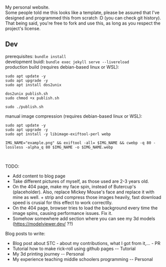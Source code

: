 My personal website. <br/>
Some people told me this looks like a template, please be assured that I've designed and programmed this from scratch :D (you can check git history). That being said, you're free to fork and use this, as long as you respect the project's license.

## Dev

prerequisites: `bundle install` <br/>
development buidl: `bundle exec jekyll serve --livereload` <br/>
production build (requires debian-based linux or WSL):

```
sudo apt update -y
sudo apt upgrade -y
sudo apt install dos2unix

dos2unix publish.sh
sudo chmod +x publish.sh

sudo ./publish.sh
```

manual image compression (requires debian-based linux or WSL):

```
sudo apt update -y
sudo apt upgrade -y
sudo apt install -y libimage-exiftool-perl webp

IMG_NAME="example.png" && exiftool -all= $IMG_NAME && cwebp -q 80 -lossless -alpha_q 80 $IMG_NAME -o $IMG_NAME.webp
```

<br/>

TODO:

- Add content to blog page
- Take different pictures of myself, as those used are 2-3 years old.
- On the 404 page, make my face spin, instead of Butercup's (placeholder). Also, replace Mickey Mouse's face and replace it with mine as well. + strip and compress those images heavily, fast download speed is crusial for this effect to work correctlly.
- On the 404 page, browser tries to load the background every time the image spins, causing performance issues. Fix it.
- Somehow somewhere add section where you can see my 3d models (https://modelviewer.dev/ ??)

Blog posts to write:

- Blog post about STC - about my contributions, what I got from it,... - PR
- Tutorial how to make rick-roll using github pages -- Tutorial
- My 3d printing journey -- Personal
- My experience teaching middle schoolers programming -- Personal
